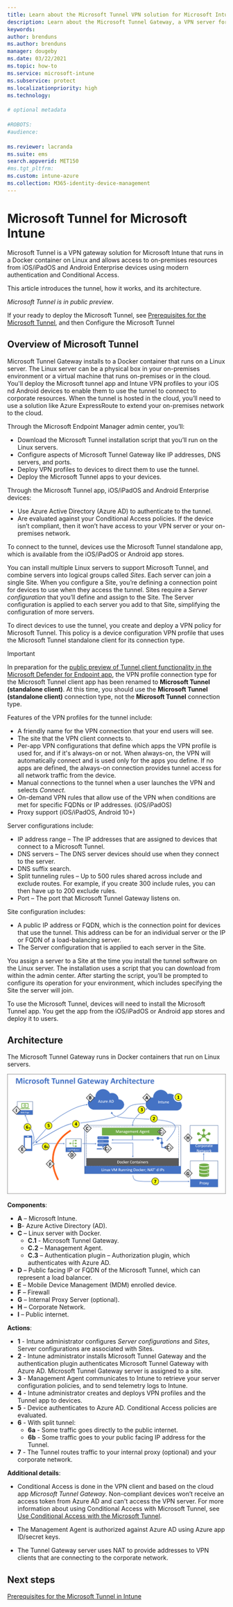 ```yaml
---
title: Learn about the Microsoft Tunnel VPN solution for Microsoft Intune - Azure | Microsoft Docs
description: Learn about the Microsoft Tunnel Gateway, a VPN server for Intune that runs on Linux. With the Microsoft Tunnel, cloud-based devices you manage with Intune can reach your on-premises infrastructure. 
keywords:
author: brenduns
ms.author: brenduns
manager: dougeby
ms.date: 03/22/2021
ms.topic: how-to
ms.service: microsoft-intune
ms.subservice: protect
ms.localizationpriority: high
ms.technology:

# optional metadata

#ROBOTS:
#audience:

ms.reviewer: lacranda
ms.suite: ems
search.appverid: MET150
#ms.tgt_pltfrm:
ms.custom: intune-azure
ms.collection: M365-identity-device-management
---
```


# Microsoft Tunnel for Microsoft Intune

Microsoft Tunnel is a VPN gateway solution for Microsoft Intune that runs in a Docker container on Linux and allows access to on-premises resources from iOS/iPadOS and Android Enterprise devices using modern authentication and Conditional Access.

This article introduces the tunnel, how it works, and its architecture.

*Microsoft Tunnel is in public preview*.

If your ready to deploy the Microsoft Tunnel, see [Prerequisites for the Microsoft Tunnel](microsoft-tunnel-prerequisites.md), and then Configure the Microsoft Tunnel

## Overview of Microsoft Tunnel

Microsoft Tunnel Gateway installs to a Docker container that runs on a Linux server. The Linux server can be a physical box in your on-premises environment or a virtual machine that runs on-premises or in the cloud. You'll deploy the Microsoft tunnel app and Intune VPN profiles to your iOS nd Android devices to enable them to use the tunnel to connect to corporate resources. When the tunnel is hosted in the cloud, you’ll need to use a solution like Azure ExpressRoute to extend your on-premises network to the cloud.

Through the Microsoft Endpoint Manager admin center, you’ll:

- Download the Microsoft Tunnel installation script that you’ll run on the Linux servers.
- Configure aspects of Microsoft Tunnel Gateway like IP addresses, DNS servers, and ports.
- Deploy VPN profiles to devices to direct them to use the tunnel.
- Deploy the Microsoft Tunnel apps to your devices.

Through the Microsoft Tunnel app, iOS/iPadOS and Android Enterprise devices:

- Use Azure Active Directory (Azure AD) to authenticate to the tunnel.
- Are evaluated against your Conditional Access policies. If the device isn’t compliant, then it won’t have access to your VPN server or your on-premises network.

To connect to the tunnel, devices use the Microsoft Tunnel standalone app, which is available from the iOS/iPadOS or Android app stores.

You can install multiple Linux servers to support Microsoft Tunnel, and combine servers into logical groups called *Sites*. Each server can join a single Site. When you configure a Site, you’re defining a connection point for devices to use when they access the tunnel. Sites require a *Server configuration* that you’ll define and assign to the Site. The Server configuration is applied to each server you add to that Site, simplifying the configuration of more servers.

To direct devices to use the tunnel, you create and deploy a VPN policy for Microsoft Tunnel. This policy is a device configuration VPN profile that uses the Microsoft Tunnel standalone client for its connection type.  

  > [!Important]
  > In preparation for the [public preview of Tunnel client functionality in the Microsoft Defender for Endpoint app](https://aka.ms/defendertunnel), the VPN profile connection type for the Microsoft Tunnel client app has been renamed to **Microsoft Tunnel (standalone client)**. At this time, you should use the **Microsoft Tunnel (standalone client)** connection type, not the **Microsoft Tunnel** connection type.   

Features of the VPN profiles for the tunnel include:

- A friendly name for the VPN connection that your end users will see.
- The site that the VPN client connects to.
- Per-app VPN configurations that define which apps the VPN profile is used for, and if it's always-on or not. When always-on, the VPN will automatically connect and is used only for the apps you define. If no apps are defined, the always-on connection provides tunnel access for all network traffic from the device.
- Manual connections to the tunnel when a user launches the VPN and selects *Connect*.
- On-demand VPN rules that allow use of the VPN when conditions are met for specific FQDNs or IP addresses. (iOS/iPadOS)
- Proxy support (iOS/iPadOS, Android 10+)

Server configurations include:

- IP address range – The IP addresses that are assigned to devices that connect to a Microsoft Tunnel.
- DNS servers – The DNS server devices should use when they connect to the server.
- DNS suffix search.
- Split tunneling rules – Up to 500 rules shared across include and exclude routes. For example, if you create 300 include rules, you can then have up to 200 exclude rules.
- Port – The port that Microsoft Tunnel Gateway listens on.

Site configuration includes:

- A public IP address or FQDN, which is the connection point for devices that use the tunnel. This address can be for an individual server or the IP or FQDN of a load-balancing server.
- The Server configuration that is applied to each server in the Site.

You assign a server to a Site at the time you install the tunnel software on the Linux server. The installation uses a script that you can download from within the admin center. After starting the script, you’ll be prompted to configure its operation for your environment, which includes specifying the Site the server will join.

To use the Microsoft Tunnel, devices will need to install the Microsoft Tunnel app. You get the app from the iOS/iPadOS or Android app stores and deploy it to users.

## Architecture

The Microsoft Tunnel Gateway runs in Docker containers that run on Linux servers.  

![Drawing of the Microsoft Tunnel Gateway architecture](./media/microsoft-tunnel-overview/tunnel-architecture.png)
  
**Components**:  
- **A** – Microsoft Intune.
- **B**- Azure Active Directory (AD).
- **C** – Linux server with Docker.
  - **C.1** - Microsoft Tunnel Gateway.
  - **C.2** – Management Agent.
  - **C.3** – Authentication plugin – Authorization plugin, which authenticates with Azure AD.
- **D** – Public facing IP or FQDN of the Microsoft Tunnel, which can represent a load balancer.
- **E** – Mobile Device Management (MDM) enrolled device.
- **F** – Firewall
- **G** – Internal Proxy Server (optional).
- **H** – Corporate Network.
- **I** – Public internet.

**Actions**:  
- **1** - Intune administrator configures *Server configurations* and *Sites*, Server configurations are associated with Sites.
- **2** - Intune administrator installs Microsoft Tunnel Gateway and the authentication plugin authenticates Microsoft Tunnel Gateway with Azure AD. Microsoft Tunnel Gateway server is assigned to a site.
- **3** - Management Agent communicates to Intune to retrieve your server configuration policies, and to send telemetry logs to Intune.  
- **4** - Intune administrator creates and deploys VPN profiles and the Tunnel app to devices.  
- **5** - Device authenticates to Azure AD. Conditional Access policies are evaluated.  
- **6** - With split tunnel:  
  - **6a** - Some traffic goes directly to the public internet.  
  - **6b** - Some traffic goes to your public facing IP address for the Tunnel.  
- **7** - The Tunnel routes traffic to your internal proxy (optional) and your corporate network.

**Additional details**:

- Conditional Access is done in the VPN client and based on the cloud app *Microsoft Tunnel Gateway*. Non-compliant devices won’t receive an access token from Azure AD and can't access the VPN server. For more information about using Conditional Access with Microsoft Tunnel, see [Use Conditional Access with the Microsoft Tunnel](microsoft-tunnel-conditional-access.md).

- The Management Agent is authorized against Azure AD using Azure app ID/secret keys.

- The Tunnel Gateway server uses NAT to provide addresses to VPN clients that are connecting to the corporate network.
  
## Next steps

[Prerequisites for the Microsoft Tunnel in Intune](microsoft-tunnel-prerequisites.md)
